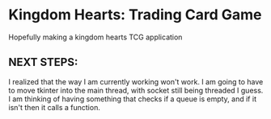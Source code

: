 # Kingdom Hearts: Trading Card Game

Hopefully making a kingdom hearts TCG application

## NEXT STEPS:

I realized that the way I am currently working won't work. I am going to have to move tkinter into the main thread, with socket still being threaded I guess. I am thinking of having something that checks if a queue is empty, and if it isn't then it calls a function.